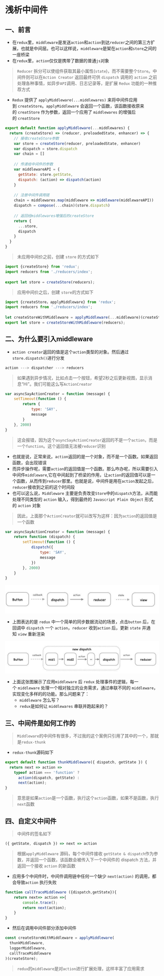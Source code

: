 # 浅析中间件

## 一、前言

- 在`redux`里，`middleware`是发送`action`和`action`到达`reducer`之间的第三方扩展，也就是中间层。也可以这样说，`middleware`是架在`action`和`store`之间的一座桥梁
- 在`redux`里，`action`仅仅是携带了数据的普通`js`对象

> `Reducer` 拆分可以使组件获取其最小属性(`state`)，而不需要整个`Store`。中间件则可以在`Action Creator` 返回最终可供 `dispatch` 调用的 `action` 之前处理各种事情，如异步`API`调用、日志记录等，是扩展 `Redux` 功能的一种推荐方式

- `Redux` 提供了 `applyMiddleware(...middlewares)` 来将中间件应用到 `createStore`。`applyMiddleware` 会返回一个函数，该函数接收原来的 `creatStore` 作为参数，返回一个应用了 `middlewares` 的增强后的 `creatStore`

```js
export default function applyMiddleware(...middlewares) {
  return (createStore) => (reducer, preloadedState, enhancer) => {
    // 接收createStore参数
    var store = createStore(reducer, preloadedState, enhancer)
    var dispatch = store.dispatch
    var chain = []

    // 传递给中间件的参数
    var middlewareAPI = {
      getState: store.getState,
      dispatch: (action) => dispatch(action)
    }

    // 注册中间件调用链
    chain = middlewares.map(middleware => middleware(middlewareAPI))
    dispatch = compose(...chain)(store.dispatch)

    // 返回经middlewares增强后的createStore
    return {
      ...store,
      dispatch
    }
  }
}
```

> 未应用中间价之前，创建 `store` 的方式如下

```js
import {createStore} from 'redux';
import reducers from './reducers/index';

export let store = createStore(reducers);
```

> 应用中间价之后，创建 `store`的方式如下

```js
import {createStore，applyMiddleware} from 'redux';
import reducers from './reducers/index';

let createStoreWithMiddleware = applyMiddleware(...middleware)(createStore);
export let store = createStoreWithMiddleware(reducers);
```

## 二、为什么要引入middleware

- `action creator`返回的值是这个`action`类型的对象。然后通过`store.dispatch()`进行分发

```js
action ---> dispatcher ---> reducers
```

> 如果遇到异步情况，比如点击一个按钮，希望2秒之后更新视图，显示消息“Hi”。我们可能这么写`ActionCreator`

```js
var asyncSayActionCreator = function (message) {
    setTimeout(function () {
        return {
            type: 'SAY',
            message
        }
    }, 2000)
}
```

> 这会报错，因为这个`asyncSayActionCreator`返回的不是一个`action`，而是一个`function`。这个返回值无法被`reducer`识别

- 也就是说，正常来说，`action`返回的是一个对象，而不是一个函数。如果返回函数，会出现错误
- 而异步操作呢，需要`action`的返回值是一个函数。那么咋办呢，所以需要引入中间件`middleware`,它在中间起到了桥梁的作用，让`action`的返回值可以是一个函数，从而传到`reducer`那里。也就是说，中间件是用在`action`发起之后，`reducer`接收到之前的这个时间段
- 也可以这么说，`Middleware` 主要是负责改变`Store`中的`dispatch`方法，从而能处理不同类型的 `action` 输入，得到最终的 `Javascript Plain Object` 形式的 `action` 对象

> 因此，上面那个`ActionCreator`就可以改写为这样：因为`action`的返回值是一个函数

```js
var asyncSayActionCreator = function (message) {
    return function (dispatch) {
        setTimeout(function () {
            dispatch({
                type: 'SAY',
                message
            })
        }, 2000)
    }
}
```

![](../../\imgs\interview-principle-redux-13.png)

- 上图表达的是 `redux` 中一个简单的同步数据流动的场景，点击`button` 后，在回调中 `dispatch` 一个 `action`，`reducer` 收到`action` 后，更新 `state` 并通知 `view` 重新渲染

![](../../\imgs\interview-principle-redux-14.png)

- 上面这张图展示了应用`middleware` 后 `redux` 处理事件的逻辑，每一个 `middleware` 处理一个相对独立的业务需求，通过串联不同的 `middleware`，实现变化多样的的功能。那么问题来了：
  - `middleware` 怎么写？
  - `redux`是如何让 `middlewares` 串联并跑起来的？

## 三、中间件是如何工作的

> `Middleware`的中间件有很多，不过我的这个案例只引用了其中的一个，那就是`redux-thunk`

- `redux-thunk`源码如下

```js
export default function thunkMiddleware({ dispatch, getState }) {
  return next => action =>
    typeof action === 'function' ?
      action(dispatch, getState) :
      next(action);
}
```

> 意思是如果`action`是一个函数，执行这个`action`函数，如果不是函数，执行`next`函数

## 四、自定义中间件

> 中间件的签名如下

```js
({ getState, dispatch }) => next => action
```

> 根据`applyMiddleware` 源码，每个中间件接收 `getState & dispatch`作为参数，并返回一个函数，该函数会被传入下一个中间件的 dispatch 方法，并返回一个接收 `action` 的新函数

- 应用多个中间件时，中间件调用链中任何一个缺少 `next(action)` 的调用，都会导致`action` 执行失败

```js
function callTraceMiddleware ({dispatch,getState}){
    return next=> action =>{
        console.trace();
        return next(action);
    }
}
```

- 然后在调用中间件部分添加中间件

```js
const createStoreWithMiddleware = applyMiddleware(
  thunkMiddleware,
  loggerMiddleware,
  callTraceMiddleware
)(createStore);
```

> `redux`的`middleware`是对`action`进行扩展处理，这样丰富了应用需求
